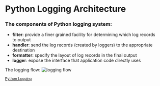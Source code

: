 # Python Logging Architecture

### The components of Python logging system:

- **filter**: provide a finer grained facility for determining which log records to output
- **handler**: send the log records (created by loggers) to the appropriate destination
- **formatter**: specify the layout of log records in the final output
- **logger**: expose the interface that application code directly uses

The logging flow:
![logging flow](https://docs.python.org/3.5/_images/logging_flow.png)

<sup>[Python Logging](https://docs.python.org/3.5/howto/logging.html#logging-advanced-tutorial)</sup>
